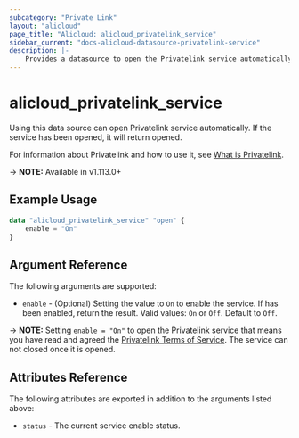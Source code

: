 ```yaml
---
subcategory: "Private Link"
layout: "alicloud"
page_title: "Alicloud: alicloud_privatelink_service"
sidebar_current: "docs-alicloud-datasource-privatelink-service"
description: |-
    Provides a datasource to open the Privatelink service automatically.
---
```


# alicloud\_privatelink\_service

Using this data source can open Privatelink service automatically. If the service has been opened, it will return opened.

For information about Privatelink and how to use it, see [What is Privatelink](https://www.alibabacloud.com/help/en/product/120462.htm).

-> **NOTE:** Available in v1.113.0+

## Example Usage

```terraform
data "alicloud_privatelink_service" "open" {
	enable = "On"
}
```

## Argument Reference

The following arguments are supported:

* `enable` - (Optional) Setting the value to `On` to enable the service. If has been enabled, return the result. Valid values: `On` or `Off`. Default to `Off`.

-> **NOTE:** Setting `enable = "On"` to open the Privatelink service that means you have read and agreed the [Privatelink Terms of Service](https://help.aliyun.com/document_detail/197619.html). The service can not closed once it is opened.

## Attributes Reference

The following attributes are exported in addition to the arguments listed above:

* `status` - The current service enable status. 